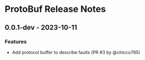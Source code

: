# ProtoBuf Release Notes

## 0.0.1-dev - 2023-10-11

### Features

- Add protocol buffer to describe faults (PR #3 by @chicco785)
